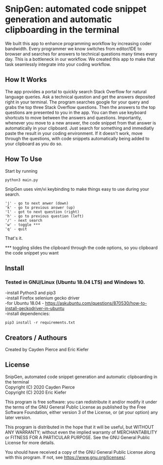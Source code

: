 # SnipGen: automated code snippet generation and automatic clipboarding in the terminal

We built this app to enhance programming workflow by increasing coder bandwidth. Every programmer we know switches from editor/IDE to browser and searches for answers to technical questions many times every day. This is a bottleneck in our workflow. We created this app to make that task seamlessly integrate into your coding workflow.  

## How It Works  

The app provides a portal to quickly search Stack Overflow for natural language queries. Ask a technical question and get the answers deposited right in your terminal. The program searches google for your query and grabs the top three Stack Overflow questions. Then the answers to the top questions are presented to you in the app. You can then use keyboard shortcuts to move between the answers and questions. Importantly, whenever you move to a new answer, the code snippet from that answer is automatically in your clipboard. Just search for something and immediatly paste the result in your coding environment. If it doesn't work, move through the questions, with code snippets automatically being added to your clipboard as you do so.

## How To Use  

Start by running
```
python3 main.py  
```  

SnipGen uses vim/vi keybinding to make things easy to use during your search.  

```
'j' - go to next anwer (down)
'k' - go to previous answer (up)
'l' - got to next question (right)
'h' - go to previous question (left)
'/' - next search
'w' - toggle ***
'q' - quit
```  
That's it.  

*** toggling slides the clipboard through the code options, so you clipboard the code snippet you want

## Install  

### Tested in GNU/Linux (Ubuntu 18.04 LTS) and Windows 10.  

-install Python3 and pip3  
-install Firefox selenium gecko driver  
    -for Ubuntu 18.04 - https://askubuntu.com/questions/870530/how-to-install-geckodriver-in-ubuntu  
-install dependencies:  
```
pip3 install -r requirements.txt
```  

## Creators / Authours

Created by Cayden Pierce and Eric Kiefer

## License 

SnipGen, automated code snippet generation and automatic clipboarding in the terminal  
Copyright (C) 2020 Cayden Pierce   
Copyright (C) 2020 Eric Kiefer    

This program is free software: you can redistribute it and/or modify
it under the terms of the GNU General Public License as published by
the Free Software Foundation, either version 3 of the License, or
(at your option) any later version.

This program is distributed in the hope that it will be useful,
but WITHOUT ANY WARRANTY; without even the implied warranty of
MERCHANTABILITY or FITNESS FOR A PARTICULAR PURPOSE.  See the
GNU General Public License for more details.

You should have received a copy of the GNU General Public License
along with this program.  If not, see <https://www.gnu.org/licenses/>.
